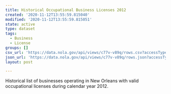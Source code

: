 ```yaml
---
title: Historical Occupational Business Licenses 2012
created: '2020-11-12T13:55:59.815040'
modified: '2020-11-12T13:55:59.815051'
state: active
type: dataset
tags:
  - Business
  - License
groups: []
csv_url: 'https://data.nola.gov/api/views/c77v-v89q/rows.csv?accessType=DOWNLOAD'
json_url: 'https://data.nola.gov/api/views/c77v-v89q/rows.json?accessType=DOWNLOAD'
layout: post

---
```

Historical list of businesses operating in New Orleans with valid occupational licenses during calendar year 2012.
